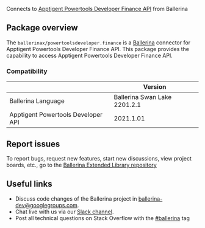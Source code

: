 Connects to [Apptigent Powertools Developer Finance API](https://portal.apptigent.com/node/612) from Ballerina

## Package overview
The `ballerinax/powertoolsdeveloper.finance` is a [Ballerina](https://ballerina.io/) connector for Apptigent Powertools Developer Finance API.
This package provides the capability to access Apptigent Powertools Developer Finance API.

### Compatibility
|                                     | Version                         |
|-------------------------------------|---------------------------------|
| Ballerina Language                  | Ballerina Swan Lake 2201.2.1      | 
| Apptigent Powertools Developer API  | 2021.1.01                       |

## Report issues
To report bugs, request new features, start new discussions, view project boards, etc., go to the [Ballerina Extended Library repository](https://github.com/ballerina-platform/ballerina-extended-library)

## Useful links
- Discuss code changes of the Ballerina project in [ballerina-dev@googlegroups.com](mailto:ballerina-dev@googlegroups.com).
- Chat live with us via our [Slack channel](https://ballerina.io/community/slack/).
- Post all technical questions on Stack Overflow with the [#ballerina](https://stackoverflow.com/questions/tagged/ballerina) tag
